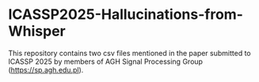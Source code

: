 # ICASSP2025-Hallucinations-from-Whisper
This repository contains two csv files mentioned in the paper submitted to ICASSP 2025 by members of AGH Signal Processing Group (https://sp.agh.edu.pl).
